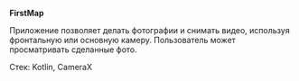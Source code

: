 **FirstMap**
 
Приложение позволяет делать фотографии и снимать видео, используя фронтальную или основную камеру.
Пользователь может просматривать сделанные фото.

Стек: Kotlin, CameraX